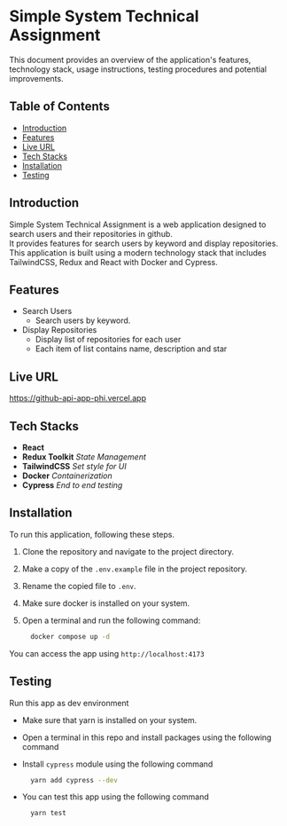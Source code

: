 # Simple System Technical Assignment

This document provides an overview of the application's features, technology stack, usage instructions, testing procedures and potential improvements.

## Table of Contents

- [Introduction](#introduction)
- [Features](#features)
- [Live URL](#live-url)
- [Tech Stacks](#tech-stacks)
- [Installation](#installation)
- [Testing](#testing)

## Introduction

Simple System Technical Assignment is a web application designed to search users and their repositories in github.\
It provides features for search users by keyword and display repositories. \
This application is built using a modern technology stack that includes TailwindCSS, Redux and React with Docker and Cypress.

## Features

- Search Users
  - Search users by keyword.
- Display Repositories
  - Display list of repositories for each user
  - Each item of list contains name, description and star

## Live URL
  https://github-api-app-phi.vercel.app

## Tech Stacks

- **React**
- **Redux Toolkit** *State Management*
- **TailwindCSS** *Set style for UI*
- **Docker** *Containerization*
- **Cypress** *End to end testing*

## Installation

To run this application, following these steps.

1. Clone the repository and navigate to the project directory.
2. Make a copy of the `.env.example` file in the project repository.
3. Rename the copied file to `.env`.
4. Make sure docker is installed on your system.
5. Open a terminal and run the following command:

    ```bash
      docker compose up -d
    ```

You can access the app using `http://localhost:4173`

## Testing

Run this app as dev environment

- Make sure that yarn is installed on your system.
- Open a terminal in this repo and install packages using the following command
- Install `cypress` module using the following command

    ```bash
      yarn add cypress --dev
    ```

- You can test this app using the following command

    ```bash
      yarn test
    ```
